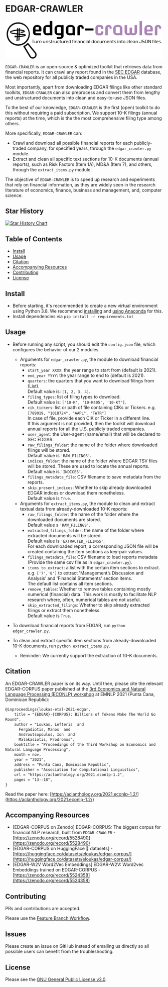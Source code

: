 # EDGAR-CRAWLER
![EDGAR-CRAWLER-LOGO](images/edgar-crawler-logo-white-bg.jpeg)

`EDGAR-CRAWLER` is an open-source & optimized toolkit that retrieves data from financial reports. It can crawl any report found in the [SEC EDGAR](https://www.sec.gov/edgar.shtml) database, the web repository for all publicly traded companies in the USA.

Most importantly, apart from downloading EDGAR filings like other standard toolkits, `EDGAR-CRAWLER` can also preprocess and convert them from lengthy and unstructured documents into clean and easy-to-use JSON files. 

To the best of our knowledge, `EDGAR-CRAWLER` is the first (open) toolkit to do this without requiring a paid subscription. We support 10-K filings (annual reports) at the time, which is the the most comprehensive filing type among others. 

More specifically, `EDGAR-CRAWLER` can:
- Crawl and download all possible financial reports for each publicly-traded company, for specified years, through the `edgar_crawler.py` module.
- Extract and clean all specific text sections for 10-K documents (annual reports), such as Risk Factors (Item 1A), MD&A (Item 7), and others, through the `extract_items.py` module. 

The objective of `EDGAR-CRAWLER` is to speed up research and experiments that rely on financial information, as they are widely seen in the research literature of economics, finance, business and management, and, computer science.
## Star History

[![Star History Chart](https://api.star-history.com/svg?repos=nlpaueb/edgar-crawler&type=Date)](https://star-history.com/#nlpaueb/edgar-crawler&Date)
## Table of Contents
- [Install](#install)
- [Usage](#usage)
- [Citation](#citation)
- [Accompanying Resources](#accompanying-resources)
- [Contributing](#contributing)
- [License](#license)

## Install
- Before starting, it's recommended to create a new virtual environment using Python 3.8. We recommend [installing](https://docs.anaconda.com/anaconda/install/index.html) and [using Anaconda](https://conda.io/projects/conda/en/latest/user-guide/tasks/manage-environments.html#creating-an-environment-with-commands) for this.
- Install dependencies via `pip install -r requirements.txt`

## Usage
- Before running any script, you should edit the `config.json` file, which configures the behavior of our 2 modules. 
  - Arguments for `edgar_crawler.py`, the module to download financial reports:
      - `start_year XXXX`: the year range to start from (default is 2021).
      - `end_year YYYY`: the year range to end to (default is 2021).
      - `quarters`: the quarters that you want to download filings from (List).<br> Default value is: `[1, 2, 3, 4]`.
      - `filing_types`: list of filing types to download.<br> Default value is: `['10-K', '10-K405', '10-KT']`.
      - `cik_tickers`: list or path of file containing CIKs or Tickers. e.g. `[789019, "1018724", "AAPL", "TWTR"]` <br>
        In case of file, provide each CIK or Ticker in a different line.  <br>
      If this argument is not provided, then the toolkit will download annual reports for all the U.S. publicly traded companies.
      - `user_agent`: the User-agent (name/email) that will be declared to SEC EDGAR.
      - `raw_filings_folder`: the name of the folder where downloaded filings will be stored.<br> Default value is `'RAW_FILINGS'`.
      - `indices_folder`: the name of the folder where EDGAR TSV files will be stored. These are used to locate the annual reports. Default value is `'INDICES'`.
      - `filings_metadata_file`: CSV filename to save metadata from the reports.
      - `skip_present_indices`: Whether to skip already downloaded EDGAR indices or download them nonetheless.<br> Default value is `True`.
  - Arguments for `extract_items.py`, the module to clean and extract textual data from already-downloaded 10-K reports:
    - `raw_filings_folder`: the name of the folder where the downloaded documents are stored.<br> Default value s `'RAW_FILINGS'`.
    - `extracted_filings_folder`: the name of the folder where extracted documents will be stored.<br> Default value is `'EXTRACTED_FILINGS'`.<br> For each downloaded report, a corresponding JSON file will be created containing the item sections as key-pair values.
    - `filings_metadata_file`: CSV filename to load reports metadata (Provide the same csv file as in `edgar_crawler.py`).
    - `items_to_extract`: a list with the certain item sections to extract. <br>
      e.g. `['7','8']` to extract 'Management’s Discussion and Analysis' and 'Financial Statements' section items.<br>
      The default list contains all item sections.
    - `remove_tables`: Whether to remove tables containing mostly numerical (financial) data. This work is mostly to facilitate NLP research where, often, numerical tables are not useful.
    - `skip_extracted_filings`: Whether to skip already extracted filings or extract them nonetheless.<br> Default value is `True`.

- To download financial reports from EDGAR, run `python edgar_crawler.py`.
- To clean and extract specific item sections from already-downloaded 10-K documents, run `python extract_items.py`.
  - Reminder: We currently support the extraction of 10-K documents. 

## Citation
An EDGAR-CRAWLER paper is on its way. Until then, please cite the relevant EDGAR-CORPUS paper published at the [3rd Economics and Natural Language Processing (ECONLP) workshop](https://lt3.ugent.be/econlp/) at EMNLP 2021 (Punta Cana, Dominican Republic):
```
@inproceedings{loukas-etal-2021-edgar,
    title = "{EDGAR}-{CORPUS}: Billions of Tokens Make The World Go Round",
    author = "Loukas, Lefteris  and
      Fergadiotis, Manos  and
      Androutsopoulos, Ion  and
      Malakasiotis, Prodromos",
    booktitle = "Proceedings of the Third Workshop on Economics and Natural Language Processing",
    month = nov,
    year = "2021",
    address = "Punta Cana, Dominican Republic",
    publisher = "Association for Computational Linguistics",
    url = "https://aclanthology.org/2021.econlp-1.2",
    pages = "13--18",
}
```
Read the paper here: [https://aclanthology.org/2021.econlp-1.2/](https://aclanthology.org/2021.econlp-1.2/)

## Accompanying Resources
- [EDGAR-CORPUS on Zenodo] EDGAR-CORPUS: The biggest corpus for financial NLP research, built from `EDGAR-CRAWLER` - [https://zenodo.org/record/5528490](https://zenodo.org/record/5528490)
- [EDGAR-CORPUS on HuggingFace 🤗 datasets] -[https://huggingface.co/datasets/eloukas/edgar-corpus/](https://huggingface.co/datasets/eloukas/edgar-corpus/)
- [EDGAR-W2V Word2Vec Embeddings] EDGAR-W2V: Word2vec Embeddings trained on EDGAR-CORPUS - [https://zenodo.org/record/5524358](https://zenodo.org/record/5524358)


## Contributing
PRs and contributions are accepted.
 
Please use the [Feature Branch Workflow](https://www.atlassian.com/git/tutorials/comparing-workflows/feature-branch-workflow).

## Issues
Please create an issue on GitHub instead of emailing us directly so all possible users can benefit from the troubleshooting.

## License
Please see the [GNU General Public License v3.0](https://github.com/nlpaueb/edgar-crawler/blob/main/LICENSE).
